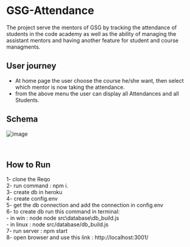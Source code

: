 # GSG-Attendance


The project serve the mentors of GSG by tracking the attendance of students in the code academy as well as the ability of managing the assistant mentors and having another feature for student and course managments.

## User journey
- At home page the user choose the course he/she want, then select which mentor is now taking the attendance.
- from the above menu the user can display all Attendances and all Students.

## Schema
![image](https://user-images.githubusercontent.com/56412800/75424197-d9834e80-5948-11ea-8e29-32557cf99ce6.png)

<br>


## How to Run 
1- clone the Reqo <br>
2- run command : npm i.<br>
3- create db in heroku <br>
4- create config.env <br>
5- get the db connection and add the connection in config.env<br>
6- to create db run this command in terminal: <br>
   <tab> - in win : node  node src\database\db_build.js<br>
   <tab> - in linux : node src/database/db_build.js<br>
7- run server : npm start <br>
8- open browser and use this link : http://localhost:3001/


